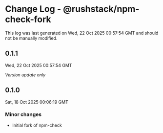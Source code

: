 # Change Log - @rushstack/npm-check-fork

This log was last generated on Wed, 22 Oct 2025 00:57:54 GMT and should not be manually modified.

## 0.1.1
Wed, 22 Oct 2025 00:57:54 GMT

_Version update only_

## 0.1.0
Sat, 18 Oct 2025 00:06:19 GMT

### Minor changes

- Initial fork of npm-check

